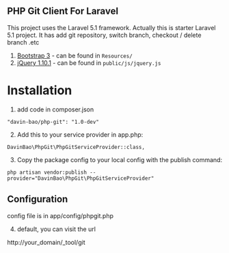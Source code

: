 ## PHP Git Client For Laravel

This project uses the Laravel 5.1 framework. Actually this is starter Laravel 5.1 project. It has add git repository, switch branch, checkout / delete branch .etc

1. [Bootstrap 3](http://getbootstrap.com/) - can be found in ```Resources/```
2. [jQuery 1.10.1](https://jquery.com/) - can be found in ```public/js/jquery.js```

# Installation
1. add code in composer.json

```
"davin-bao/php-git": "1.0-dev"
```

2. Add this to your service provider in app.php:

```
DavinBao\PhpGit\PhpGitServiceProvider::class,
```

3. Copy the package config to your local config with the publish command:

```
php artisan vendor:publish --provider="DavinBao\PhpGit\PhpGitServiceProvider"
```

## Configuration

config file is in app/config/phpgit.php

4. default, you can visit the url

http://your_domain/_tool/git